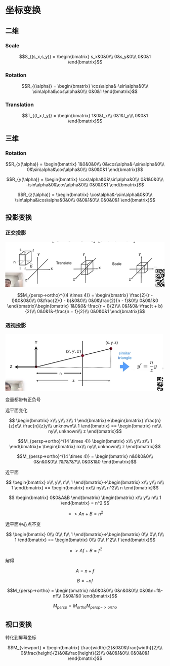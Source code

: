 # 坐标变换

## 二维

### Scale

$$S_{(s_x,s_y)} = \begin{bmatrix} s_x&0&0\\\ 0&s_y&0\\\ 0&0&1 \end{bmatrix}$$

### Rotation

$$R_{(\alpha)} = \begin{bmatrix} \cos\alpha&-\sin\alpha&0\\\ \sin\alpha&\cos\alpha&0\\\ 0&0&1 \end{bmatrix}$$

### Translation

$$T_{(t_x,t_y)} = \begin{bmatrix} 1&0&t_x\\\ 0&1&t_y\\\ 0&0&1 \end{bmatrix}$$

## 三维

### Rotation

$$R_{x(\alpha)} = \begin{bmatrix} 1&0&0&0\\\ 0&\cos\alpha&-\sin\alpha&0\\\ 0&\sin\alpha&\cos\alpha&0\\\ 0&0&0&1 \end{bmatrix}$$

$$R_{y(\alpha)} = \begin{bmatrix} \cos\alpha&0&\sin\alpha&0\\\ 0&1&0&0\\\ -\sin\alpha&0&\cos\alpha&0\\\ 0&0&0&1 \end{bmatrix}$$

$$R_{z(\alpha)} = \begin{bmatrix} \cos\alpha&-\sin\alpha&0&0\\\ \sin\alpha&\cos\alpha&0&0\\\ 0&0&1&0\\\ 0&0&0&1 \end{bmatrix}$$

## 投影变换

### 正交投影

![avatar](../ImageToMarkdown/QQ20201230191715.png)

$$M_{persp->ortho}^{(4 \times 4)} = \begin{bmatrix} \frac{2}{r - l}&0&0&0\\\ 0&\frac{2}{t - b}&0&0\\\ 0&0&\frac{2}{n - f}&0\\\ 0&0&1&0 \end{bmatrix}\begin{bmatrix} 1&0&0&-\frac{r + l}{2}\\\ 0&1&0&-\frac{t + b}{2}\\\ 0&0&1&-\frac{n + f}{2}\\\ 0&0&0&1 \end{bmatrix}$$

### 透视投影

![avatar](../ImageToMarkdown/QQ20201230174344.png)

变量都带有正负号

远平面变化

$$ \begin{bmatrix} x\\\ y\\\ z\\\ 1 \end{bmatrix}=>\begin{bmatrix} \frac{n}{z}x\\\ \frac{n}{z}y\\\ unknown\\\ 1 \end{bmatrix} == \begin{bmatrix} nx\\\ ny\\\ unknown\\\ z \end{bmatrix}$$

$$M_{persp->ortho}^{(4 \times 4)} \begin{bmatrix} x\\\ y\\\ z\\\ 1 \end{bmatrix}= \begin{bmatrix} nx\\\ ny\\\ unknown\\\ z \end{bmatrix}$$

$$M_{persp->ortho}^{(4 \times 4)} = \begin{bmatrix} n&0&0&0\\\ 0&n&0&0\\\ ?&?&?&?\\\ 0&0&1&0 \end{bmatrix}$$

近平面

$$ \begin{bmatrix} x\\\ y\\\ n\\\ 1 \end{bmatrix}=>\begin{bmatrix} x\\\ y\\\ n\\\ 1 \end{bmatrix} == \begin{bmatrix} nx\\\ ny\\\ n^2\\\ n \end{bmatrix}$$

$$ \begin{bmatrix} 0&0&A&B \end{bmatrix} \begin{bmatrix} x\\\ y\\\ n\\\ 1 \end{bmatrix} = n^2 $$

$$ => An + B = n^2 $$

远平面中心点不变

$$ \begin{bmatrix} 0\\\ 0\\\ f\\\ 1 \end{bmatrix}=>\begin{bmatrix} 0\\\ 0\\\ f\\\ 1 \end{bmatrix} == \begin{bmatrix} 0\\\ 0\\\ f^2\\\ f \end{bmatrix}$$

$$ => Af + B = f^2 $$

解得

$$  A = n + f $$

$$  B = -nf $$

$$M_{persp->ortho} = \begin{bmatrix} n&0&0&0\\\ 0&n&0&0\\\ 0&0&n+f&-nf\\\ 0&0&1&0 \end{bmatrix}$$

$$M_{persp} = M_{ortho}M_{persp->ortho}$$

## 视口变换

转化到屏幕坐标

$$M_{viewport} = \begin{bmatrix} \frac{width}{2}&0&0&\frac{width}{2}\\\ 0&\frac{height}{2}&0&\frac{height}{2}\\\ 0&0&1&0\\\ 0&0&0&1 \end{bmatrix}$$





